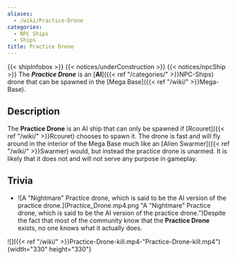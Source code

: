 ```yaml
---
aliases:
  - /wiki/Practice-Drone
categories:
  - NPC Ships
  - Ships
title: Practice Drone
---
```


{{< shipInfobox >}} {{< notices/underConstruction >}} {{< notices/npcShip >}} The **_Practice Drone_** is an [**AI**]({{< ref "/categories/" >}}NPC-Ships) drone that can be spawned in the [Mega Base]({{< ref "/wiki/" >}}Mega-Base).

## Description

The **Practice Drone** is an AI ship that can only be spawned if [Rcouret]({{< ref "/wiki/" >}}Rcouret) chooses to spawn it. The drone is fast and will fly around in the interior of the Mega Base much like an [Alien Swarmer]({{< ref "/wiki/" >}}Swarmer) would, but instead the practice drone is unarmed. It is likely that it does not and will not serve any purpose in gameplay.

## Trivia

- ![A "Nightmare" Practice drone, which is said to be the AI version
of the practice
drone.](Practice_Drone.mp4.png "A "Nightmare" Practice drone, which is said to be the AI version of the practice drone.")Despite the fact that most of the community know that the **Practice Drone** exists, no one knows what it actually does.

![]({{< ref "/wiki/" >}}Practice-Drone-kill.mp4-"Practice-Drone-kill.mp4"){width="330" height="330"}
